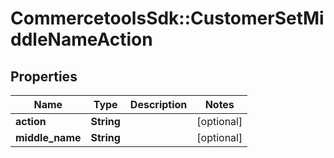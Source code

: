 # CommercetoolsSdk::CustomerSetMiddleNameAction

## Properties
Name | Type | Description | Notes
------------ | ------------- | ------------- | -------------
**action** | **String** |  | [optional] 
**middle_name** | **String** |  | [optional] 

